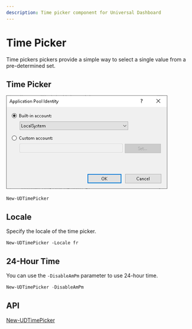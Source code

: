 ```yaml
---
description: Time picker component for Universal Dashboard
---
```


# Time Picker

Time pickers pickers provide a simple way to select a single value from a pre-determined set.

## Time Picker

![](<../../../../.gitbook/assets/image (81).png>)

```
New-UDTimePicker
```

## Locale

Specify the locale of the time picker.&#x20;

```
New-UDTimePicker -Locale fr
```

## 24-Hour Time

You can use the `-DisableAmPm` parameter to use 24-hour time.&#x20;

```powershell
New-UDTimePicker -DisableAmPm
```

## API

[New-UDTimePicker](../../../../cmdlets/New-UDTimePicker.txt)

